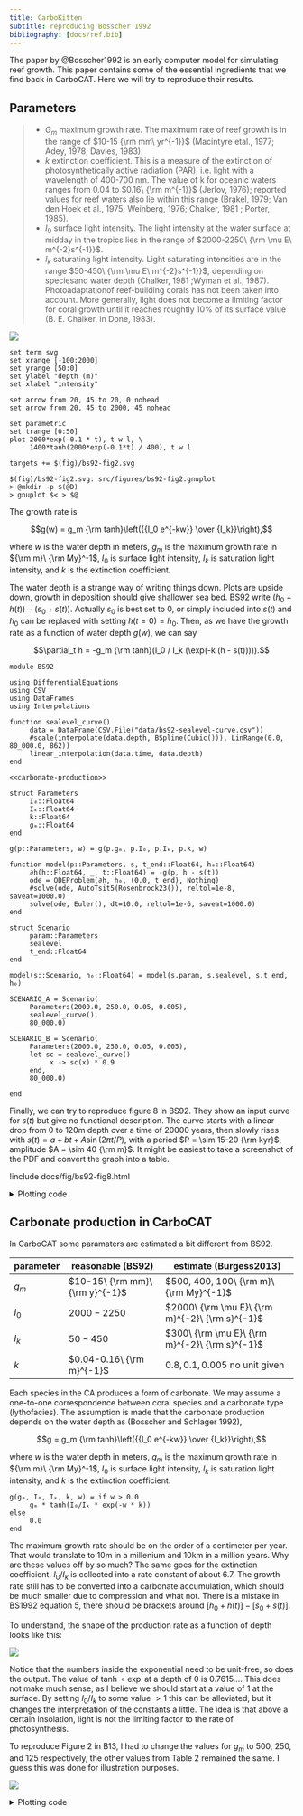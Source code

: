 ```yaml
---
title: CarboKitten
subtitle: reproducing Bosscher 1992
bibliography: [docs/ref.bib]
---
```


The paper by @Bosscher1992 is an early computer model for simulating reef growth. This paper contains some of the essential ingredients that we find back in CarboCAT. Here we will try to reproduce their results.

## Parameters

> - $G_m$ maximum growth rate. The maximum rate of reef growth is in the range of $10-15 {\rm mm\ yr^{-1}}$ (Macintyre etal., 1977; Adey, 1978; Davies, 1983).
> - $k$ extinction coefficient. This is a measure of the extinction of
> photosynthetically active radiation (PAR), i.e. light with a wavelength of
> 400-700 nm.  The value of k for oceanic waters ranges from $0.04$ to $0.16\ {\rm m^{-1}}$
> (Jerlov, 1976); reported values for reef waters also lie within this range
> (Brakel, 1979; Van den Hoek et al., 1975; Weinberg, 1976; Chalker, 1981 ;
> Porter, 1985).
> - $I_0$ surface light intensity. The light intensity at the water
> surface at midday in the tropics lies in the range of $2000-2250\ {\rm \mu E\ m^{-2}s^{-1}}$.
> - $I_k$ saturating light intensity. Light saturating intensities are in the range
> $50-450\ {\rm \mu E\ m^{-2}s^{-1}}$, depending on speciesand water depth (Chalker, 1981 ;Wyman et
> al., 1987). Photoadaptationof reef-building corals has not been taken into
> account. More generally, light does not become a limiting factor for coral
> growth until it reaches roughtly 10% of its surface value (B. E. Chalker, in
> Done, 1983).

![](fig/bs92-fig2.svg)

``` {.gnuplot file=src/figures/bs92-fig2.gnuplot}
set term svg
set xrange [-100:2000]
set yrange [50:0]
set ylabel "depth (m)"
set xlabel "intensity"

set arrow from 20, 45 to 20, 0 nohead
set arrow from 20, 45 to 2000, 45 nohead

set parametric
set trange [0:50]
plot 2000*exp(-0.1 * t), t w l, \
     1400*tanh(2000*exp(-0.1*t) / 400), t w l
```

``` {.make #build target=data/fig/bs92-fig2.svg}
targets += $(fig)/bs92-fig2.svg

$(fig)/bs92-fig2.svg: src/figures/bs92-fig2.gnuplot
> @mkdir -p $(@D)
> gnuplot $< > $@
```

The growth rate is

$$g(w) = g_m {\rm tanh}\left({{I_0 e^{-kw}} \over {I_k}}\right),$$

where $w$ is the water depth in meters, $g_m$ is the maximum growth rate in ${\rm m}\ {\rm My}^-1$, $I_0$ is surface light intensity, $I_k$ is saturation light intensity, and $k$ is the extinction coefficient.

The water depth is a strange way of writing things down. Plots are upside down, growth in deposition should give shallower sea bed. BS92 write $(h_0 + h(t)) - (s_0 + s(t))$. Actually $s_0$ is best set to 0, or simply included into $s(t)$ and $h_0$ can be replaced with setting $h(t=0) = h_0$. Then, as we have the growth rate as a function of water depth $g(w)$, we can say

$$\partial_t h = -g_m {\rm tanh}(I_0 / I_k (\exp(-k (h - s(t))))).$$

``` {.julia file=src/BS92.jl}
module BS92

using DifferentialEquations
using CSV
using DataFrames
using Interpolations

function sealevel_curve()
     data = DataFrame(CSV.File("data/bs92-sealevel-curve.csv"))
     #scale(interpolate(data.depth, BSpline(Cubic())), LinRange(0.0, 80_000.0, 862))
     linear_interpolation(data.time, data.depth)
end

<<carbonate-production>>

struct Parameters
     I₀::Float64
     Iₖ::Float64
     k::Float64
     gₘ::Float64
end

g(p::Parameters, w) = g(p.gₘ, p.I₀, p.Iₖ, p.k, w)

function model(p::Parameters, s, t_end::Float64, h₀::Float64)
     ∂h(h::Float64, _, t::Float64) = -g(p, h - s(t))
     ode = ODEProblem(∂h, h₀, (0.0, t_end), Nothing)
     #solve(ode, AutoTsit5(Rosenbrock23()), reltol=1e-8, saveat=1000.0)
     solve(ode, Euler(), dt=10.0, reltol=1e-6, saveat=1000.0)
end

struct Scenario
     param::Parameters
     sealevel
     t_end::Float64
end

model(s::Scenario, h₀::Float64) = model(s.param, s.sealevel, s.t_end, h₀)

SCENARIO_A = Scenario(
     Parameters(2000.0, 250.0, 0.05, 0.005),
     sealevel_curve(),
     80_000.0)

SCENARIO_B = Scenario(
     Parameters(2000.0, 250.0, 0.05, 0.005),
     let sc = sealevel_curve()
          x -> sc(x) * 0.9
     end,
     80_000.0)

end
```

Finally, we can try to reproduce figure 8 in BS92. They show an input curve for $s(t)$ but give no functional description. The curve starts with a linear drop from 0 to 120m depth over a time of 20000 years, then slowly rises with $s(t) = a +  bt + A \sin(2\pi t / P)$, with a period $P = \sim 15-20 {\rm kyr}$, amplitude $A = \sim 40 {\rm m}$. It might be easiest to take a screenshot of the PDF and convert the graph into a table.

!include docs/fig/bs92-fig8.html

<details><summary>Plotting code</summary>

``` {.julia file=src/BS92/fig8-sealevel.jl}
using Images
using DataFrames
using CSV

function main()
    img = load("data/bs92-sealevel-input.png")
    img_gray = Gray.(img)
    signal = 1.0 .- channelview(img_gray)
    signal ./= sum(signal; dims=[1])
    (n_y, n_x) = size(signal)
    y = sum(signal .* (1:n_y); dims=[1]) / n_y * 200.0
    df = DataFrame(
        time = LinRange(0.0, 80_000.0, n_x),
        depth = y[1, :])
    CSV.write("data/bs92-sealevel-curve.csv", df)
end

main()
```

``` {.julia file=src/BS92/fig8.jl}
using MindTheGap.BS92
using Plots

function main()
     h0 = LinRange(0, 200, 101)
     result = hcat([BS92.model(BS92.SCENARIO_A, h).u for h in h0]...)
     t = LinRange(0, 80_000, 81)

     plotlyjs()

     plot(h0, result',
          xaxis=("initial depth (m)"),
          yaxis=("depth (m)", :flip),
          legend_position=:none, lc=:steelblue,
          size=(700, 700), fontfamily="Merriweather,serif")

     plot!(t, BS92.SCENARIO_A.sealevel(t),
          title="sea level curve", titlelocation=:left,
          titlefontsize=12,
          xaxis=("time (years)"),
          yaxis=("depth (m)", :flip),
          guidefontsize=10,
          legend_position=:none,
          lc=:steelblue,
          inset=(1, bbox(0.11, 0.60, 0.45, 0.28)),
          subplot=2,
          framestyle=:box)

     savefig("docs/fig/bs92-fig8.html")
end
```

</details>

## Carbonate production in CarboCAT

In CarboCAT some paramaters are estimated a bit different from BS92.

| parameter | reasonable (BS92) | estimate (Burgess2013) |
|---|---|---|
| $g_m$ | $10-15\ {\rm mm}\ {\rm y}^{-1}$ | $500, 400, 100\ {\rm m}\ {\rm My}^{-1}$ |
| $I_0$ | $2000-2250$ | $2000\ {\rm \mu E}\ {\rm m}^{-2}\ {\rm s}^{-1}$ |
| $I_k$ | $50-450$ | $300\ {\rm \mu E}\ {\rm m}^{-2}\ {\rm s}^{-1}$ |
| $k$ | $0.04-0.16\ {\rm m}^{-1}$ | $0.8, 0.1, 0.005$ no unit given |

Each species in the CA produces a form of carbonate. We may assume a one-to-one correspondence between coral species and a carbonate type (lythofacies). The assumption is made that the carbonate production depends on the water depth as (Bosscher and Schlager 1992),

$$g = g_m {\rm tanh}\left({{I_0 e^{-kw}} \over {I_k}}\right),$$

where $w$ is the water depth in meters, $g_m$ is the maximum growth rate in ${\rm m}\ {\rm My}^-1$, $I_0$ is surface light intensity, $I_k$ is saturation light intensity, and $k$ is the extinction coefficient.

``` {.julia #carbonate-production}
g(gₘ, I₀, Iₖ, k, w) = if w > 0.0
     gₘ * tanh(I₀/Iₖ * exp(-w * k))
else
     0.0
end
```

The maximum growth rate should be on the order of a centimeter per year. That would translate to 10m in a millenium and 10km in a million years. Why are these values off by so much? The same goes for the extinction coefficient. $I_0 / I_k$ is collected into a rate constant of about $6.7$. The growth rate still has to be converted into a carbonate accumulation, which should be much smaller due to compression and what not. There is a mistake in BS1992 equation 5, there should be brackets around $[h_0 + h(t)] - [s_0 + s(t)]$.

To understand, the shape of the production rate as a function of depth looks like this:

![](fig/tanh.svg)

Notice that the numbers inside the exponential need to be unit-free, so does the output. The value of $\tanh \circ \exp$ at a depth of 0 is $0.7615\dots$. This does not make much sense, as I believe we should start at a value of 1 at the surface. By setting $I_0 / I_k$ to some value $>1$ this can be alleviated, but it changes the interpretation of the constants a little. The idea is that above a certain insolation, light is not the limiting factor to the rate of photosynthesis.

To reproduce Figure 2 in B13, I had to change the values for $g_m$ to 500, 250, and 125 respectively, the other values from Table 2 remained the same. I guess this was done for illustration purposes.

![](fig/burgess2013-fig2.svg)

<details><summary>Plotting code</summary>

``` {.gnuplot file=src/figures/plot-tanh.gnuplot}
set term svg size 700, 300 font "sans serif, 14" linewidth 1.5
set xrange [-5:10]
set yrange [-0.1:1.1]
set grid
set key outside
set xlabel "x"
set ylabel "y"
plot tanh(exp(-x)) lc rgb 'black', tanh(exp(4)*exp(-x)), tanh(exp(-0.5*x))
```

``` {.gnuplot file=src/figures/burgess2013-fig2.gnuplot}
set term svg size 500, 600 font "sans serif,14" linewidth 1.5
set trange [0:100]
set yrange [100:0]
set xrange [-20:520]
set parametric
set key right bottom
set grid
set ylabel "Water depth (m)"
set xlabel "Production rates"
plot 500*tanh(6.7 * exp(-0.8 * t)), t title 'Carbonate factory 1', \
     250*tanh(6.7 * exp(-0.1 * t)), t title 'Carbonate factory 2', \
     125*tanh(6.7 * exp(-0.005 * t)), t title 'Carbonate factory 3'
```

``` {.make .build-artifact #plot-tanh}
.RECIPEPREFIX = >
.PHONY: all

all: docs/fig/burgess2013-fig2.svg docs/fig/tanh.svg

docs/fig/burgess2013-fig2.svg: src/figures/burgess2013-fig2.gnuplot
> @mkdir -p $(@D)
> gnuplot $< > $@

docs/fig/tanh.svg: src/figures/plot-tanh.gnuplot
> @mkdir -p $(@D)
> gnuplot $< > $@
```

</details>

